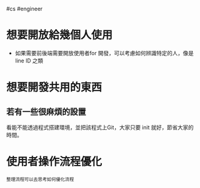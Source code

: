 #cs #engineer 

# 想要開放給幾個人使用
- 如果需要前後端需要開放使用者for 開發，可以考慮如何辨識特定的人，像是line ID 之類

# 想要開發共用的東西
## 若有一些很麻煩的設置
看能不能透過程式搭建環境，並把該程式上Git，大家只要 init 就好，節省大家的時間。

# 使用者操作流程優化
	整理流程可以去思考如何優化流程